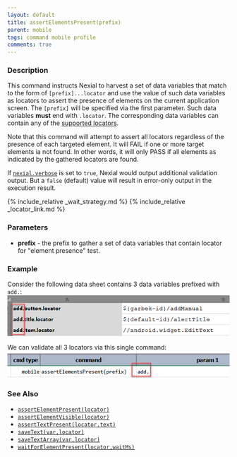 ```yaml
---
layout: default
title: assertElementsPresent(prefix)
parent: mobile
tags: command mobile profile
comments: true
---
```



### Description
This command instructs Nexial to harvest a set of data variables that match to the form of `[prefix]...locator` and
use the value of such data variables as locators to assert the presence of elements on the current application screen. 
The `[prefix]` will be specified via the first parameter. Such data variables **must** end with `.locator`. The 
corresponding data variables can contain any of the [supported locators](index#locators).

Note that this command will attempt to assert all locators regardless of the presence of each targeted element. It
will FAIL if one or more target elements ia not found. In other words, it will only PASS if all elements as indicated 
by the gathered locators are found.

If [`nexial.verbose`](../../systemvars/index#nexial.verbose) is set to `true`, Nexial would output additional 
validation output. But a `false` (default) value will result in error-only output in the execution result.

{% include_relative _wait_strategy.md %}
{% include_relative _locator_link.md %}


### Parameters
- **prefix** - the prefix to gather a set of data variables that contain locator for "element presence" test.


### Example
Consider the following data sheet contains 3 data variables prefixed with `add.`:
![](image/assertElementsPresent_01.png)

We can validate all 3 locators via this single command: 
![](image/assertElementsPresent_02.png)


### See Also
- [`assertElementPresent(locator)`](assertElementPresent(locator))
- [`assertElementVisible(locator)`](assertElementVisible(locator))
- [`assertTextPresent(locator,text)`](assertTextPresent(locator,text))
- [`saveText(var,locator)`](saveText(var,locator))
- [`saveTextArray(var,locator)`](saveTextArray(var,locator))
- [`waitForElementPresent(locator,waitMs)`](waitForElementPresent(locator,waitMs))
